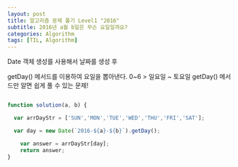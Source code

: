```yaml
---
layout: post
title: 알고리즘 문제 풀기 Level1 "2016"
subtitle: 2016년 a월 b일은 무슨 요일일까요?
categories: Algorithm
tags: [TIL, Algorithm]
---
```




Date 객체 생성를 사용해서 날짜를 생성 후 

getDay() 메서드를 이용하여 요일을 뽑아낸다.
0~6 > 일요일 ~ 토요일
getDay() 메서드만 알면 쉽게 풀 수 있는 문제!


```javascript

function solution(a, b) {

  var arrDayStr = ['SUN','MON','TUE','WED','THU','FRI','SAT'];

  var day = new Date(`2016-${a}-${b}`).getDay();

    var answer = arrDayStr[day];
    return answer;
}

```





















